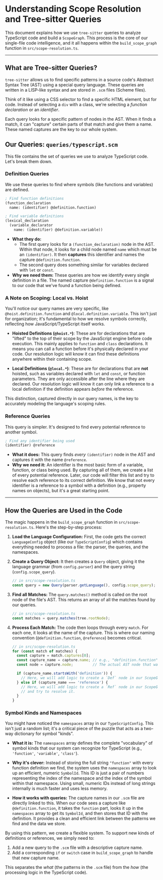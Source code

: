 # Understanding Scope Resolution and Tree-sitter Queries

This document explains how we use `tree-sitter` queries to analyze TypeScript code and build a `ScopeGraph`. This process is the core of our single-file code intelligence, and it all happens within the `build_scope_graph` function in `src/scope-resolution.ts`.

---

## What are Tree-sitter Queries?

`tree-sitter` allows us to find specific patterns in a source code's Abstract Syntax Tree (AST) using a special query language. These queries are written in a LISP-like syntax and are stored in `.scm` files (Scheme files).

Think of it like using a CSS selector to find a specific HTML element, but for code. Instead of selecting a `div` with a class, we're selecting a *function declaration* or an *identifier*.

Each query looks for a specific pattern of nodes in the AST. When it finds a match, it can "capture" certain parts of that match and give them a name. These named captures are the key to our whole system.

## Our Queries: `queries/typescript.scm`

This file contains the set of queries we use to analyze TypeScript code. Let's break them down.

### Definition Queries

We use these queries to find where symbols (like functions and variables) are defined.

```scheme
; Find function definitions
(function_declaration
  name: (identifier) @definition.function)

; Find variable definitions
(lexical_declaration
  (variable_declarator
    name: (identifier) @definition.variable))
```

-   **What they do:**
    -   The first query looks for a `(function_declaration)` node in the AST. Within that node, it looks for a child node named `name` which must be an `(identifier)`. It then **captures** this identifier and names the capture `@definition.function`.
    -   The second query does something similar for variables declared with `let` or `const`.
-   **Why we need them:** These queries are how we identify every single definition in a file. The named capture `@definition.function` is a signal to our code that we've found a function being defined.

### A Note on Scoping: Local vs. Hoist

You'll notice our query names are very specific, like `@hoist.definition.function` and `@local.definition.variable`. This isn't just for organization; it's fundamental to how we resolve symbols correctly, reflecting how JavaScript/TypeScript itself works.

-   **Hoisted Definitions (`@hoist.*`)**: These are for declarations that are "lifted" to the top of their scope by the JavaScript engine before code execution. This mainly applies to `function` and `class` declarations. It means you can call a function before it's physically declared in your code. Our resolution logic will know it can find these definitions anywhere within their containing scope.

-   **Local Definitions (`@local.*`)**: These are for declarations that are **not** hoisted, such as variables declared with `let` and `const`, or function parameters. They are only accessible after the line where they are declared. Our resolution logic will know it can only link a reference to a local definition if the definition appears *before* the reference.

This distinction, captured directly in our query names, is the key to accurately modeling the language's scoping rules.

### Reference Queries

This query is simpler. It's designed to find every potential reference to another symbol.

```scheme
; Find any identifier being used
(identifier) @reference
```

-   **What it does:** This query finds *every* `(identifier)` node in the AST and captures it with the name `@reference`.
-   **Why we need it:** An identifier is the most basic form of a variable, function, or class being used. By capturing all of them, we create a list of every potential reference. Later, our code will filter this list and try to resolve each reference to its correct definition. We know that not every identifier is a reference to a symbol with a definition (e.g., property names on objects), but it's a great starting point.

---

## How the Queries are Used in the Code

The magic happens in the `build_scope_graph` function in `src/scope-resolution.ts`. Here's the step-by-step process:

1.  **Load the Language Configuration:** First, the code gets the correct `LanguageConfig` object (like our `TypeScriptConfig`) which contains everything needed to process a file: the parser, the queries, and the namespaces.

2.  **Create a Query Object:** It then creates a `Query` object, giving it the language grammar (from `config.parser`) and the query string (`config.scope_query`).

    ```typescript
    // in src/scope-resolution.ts
    const query = new Query(parser.getLanguage(), config.scope_query);
    ```

3.  **Find all Matches:** The `query.matches()` method is called on the root node of the file's AST. This returns an array of all the matches found by our queries.

    ```typescript
    // in src/scope-resolution.ts
    const matches = query.matches(tree.rootNode);
    ```

4.  **Process Each Match:** The code then loops through every `match`. For each one, it looks at the name of the capture. This is where our naming convention (`@definition.function`, `@reference`) becomes critical.

    ```typescript
    // in src/scope-resolution.ts
    for (const match of matches) {
      const capture = match.captures[0];
      const capture_name = capture.name; // e.g., "definition.function" or "reference"
      const node = capture.node;         // The actual AST node that was captured

      if (capture_name.startsWith('definition')) {
        // Here, we will add logic to create a `Def` node in our ScopeGraph.
      } else if (capture_name === 'reference') {
        // Here, we will add logic to create a `Ref` node in our ScopeGraph
        // and try to resolve it.
      }
    }
    ```

### Symbol Kinds and Namespaces

You might have noticed the `namespaces` array in our `TypeScriptConfig`. This isn't just a random list; it's a critical piece of the puzzle that acts as a two-way dictionary for symbol "kinds".

-   **What it is:** The `namespaces` array defines the complete "vocabulary" of symbol kinds that our system can recognize for TypeScript (e.g., `'function'`, `'variable'`, `'class'`).

-   **Why it's clever:** Instead of storing the full string `"function"` with every function definition we find, the system uses the `namespaces` array to look up an efficient, numeric `SymbolId`. This ID is just a pair of numbers representing the index of the namespace and the index of the symbol within that namespace. Using small, numeric IDs instead of long strings internally is much faster and uses less memory.

-   **How it works with queries:** The capture names in our `.scm` file are directly linked to this. When our code sees a capture like `@definition.function`, it takes the `function` part, looks it up in the `namespaces` array to get its `SymbolId`, and then stores that ID with the definition. It provides a clean and efficient link between the patterns we find and the data we store.

By using this pattern, we create a flexible system. To support new kinds of definitions or references, we simply need to:
1.  Add a new query to the `.scm` file with a descriptive capture name.
2.  Add a corresponding `if` or `switch` case in `build_scope_graph` to handle that new capture name.

This separates the *what* (the patterns in the `.scm` file) from the *how* (the processing logic in the TypeScript code). 